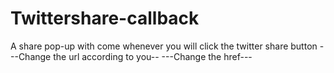 # Twittershare-callback
A share pop-up with come whenever you will click the twitter share button
---Change the url according to you--
---Change the href---
